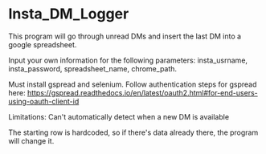 # Insta_DM_Logger
This program will go through unread DMs and insert the last DM into a google spreadsheet.

Input your own information for the following parameters:
insta_usrname,
insta_password,
spreadsheet_name,
chrome_path.


Must install gspread and selenium. Follow authentication steps for gspread here: https://gspread.readthedocs.io/en/latest/oauth2.html#for-end-users-using-oauth-client-id


Limitations:
Can't automatically detect when a new DM is available 

The starting row is hardcoded, so if there's data already there, the program will change it.



